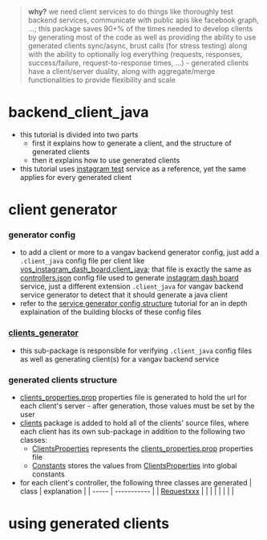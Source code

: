 
> **why?** we need client services to do things like thoroughly test backend services, communicate with public apis like facebook graph, ...; this package saves 90+% of the times needed to develop clients by generating most of the code as well as providing the ability to use generated clients sync/async, brust calls (for stress testing) along with the ability to optionally log everything (requests, responses, success/failure, request-to-response times, ...) - generated clients have a client/server duality, along with aggregate/merge functionalities to provide flexibility and scale

# backend_client_java

+ this tutorial is divided into two parts
  + first it explains how to generate a client, and the structure of generated clients
  + then it explains how to use generated clients
+ this tutorial uses [instagram test](https://github.com/vangav/vos_instagram_test) service as a reference, yet the same applies for every generated client

# client generator

### generator config
+ to add a client or more to a vangav backend generator config, just add a `.client_java` config file per client like [vos_instagram_dash_board.client_java](https://github.com/vangav/vos_instagram_test/blob/master/generator_config/vos_instagram_dash_board.client_java); that file is exactly the same as [controllers.json](https://github.com/vangav/vos_instagram_dash_board/blob/master/generator_config/controllers.json) config file used to generate [instagram dash board](https://github.com/vangav/vos_instagram_dash_board) service, just a different extension `.client_java` for vangav backend service generator to detect that it should generate a java client
+ refer to the [service generator config structure](https://github.com/vangav/vos_backend/blob/master/README/04_rest_service_config_structure.md#controllersjson-structure) tutorial for an in depth explaination of the building blocks of these config files

### [clients_generator](https://github.com/vangav/vos_backend/tree/master/src/com/vangav/backend/backend_client_java/clients_generator)
+ this sub-package is responsible for verifying `.client_java` config files as well as generating client(s) for a vangav backend service

### generated clients structure
+ [clients_properties.prop](https://github.com/vangav/vos_instagram_test/blob/master/conf/prop/clients_properties.prop) properties file is generated to hold the url for each client's server - after generation, those values must be set by the user
+ [clients](https://github.com/vangav/vos_instagram_test/tree/master/app/com/vangav/vos_instagram_test/clients) package is added to hold all of the clients' source files, where each client has its own sub-package in addition to the following two classes:
  + [ClientsProperties](https://github.com/vangav/vos_instagram_test/blob/master/app/com/vangav/vos_instagram_test/clients/ClientsProperties.java) represents the [clients_properties.prop](https://github.com/vangav/vos_instagram_test/blob/master/conf/prop/clients_properties.prop) properties file
  + [Constants](https://github.com/vangav/vos_instagram_test/blob/master/app/com/vangav/vos_instagram_test/clients/Constants.java) stores the values from [ClientsProperties](https://github.com/vangav/vos_instagram_test/blob/master/app/com/vangav/vos_instagram_test/clients/ClientsProperties.java) into global constants
+ for each client's controller, the following three classes are generated
| class | explanation |
| ----- | ----------- |
| [Requestxxx](https://github.com/vangav/vos_instagram_test/blob/master/app/com/vangav/vos_instagram_test/clients/vos_instagram/login_email/RequestLoginEmail.java) |  |
| []() |  |
| []() |  |

# using generated clients

